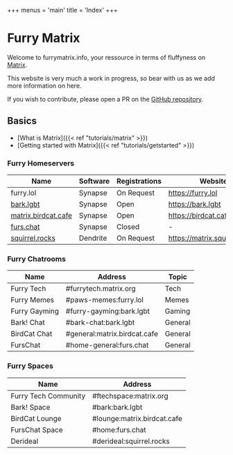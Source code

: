 +++
menus = 'main'
title = 'Index'
+++

# Furry Matrix

Welcome to furrymatrix.info, your ressource in terms of fluffyness on [Matrix](https://matrix.org).

This website is very much a work in progress, so bear with us as we add more information on here.

If you wish to contribute, please open a PR on the [GitHub repository](https://github.com/furdation/furrymatrix.info).

## Basics

- [What is Matrix]({{< ref "tutorials/matrix" >}})
- [Getting started with Matrix]({{< ref "tutorials/getstarted" >}})

### Furry Homeservers

| Name                                             | Software | Registrations | Website                       |
|--------------------------------------------------|----------|---------------|-------------------------------|
| furry.lol                                        | Synapse  | On Request    | https://furry.lol             |
| [bark.lgbt](https://chat.bark.lgbt)              | Synapse  | Open          | https://bark.lgbt             |
| [matrix.birdcat.cafe](https://chat.birdcat.cafe) | Synapse  | Open          | https://birdcat.cafe          |
| [furs.chat](https://element.furs.chat)           | Synapse  | Closed        | -                             |
| [squirrel.rocks](https://chat.squirrel.rocks/)   | Dendrite | On Request    | https://matrix.squirrel.rocks |

### Furry Chatrooms

| Name          | Address                      | Topic   |
|---------------|------------------------------|---------|
| Furry Tech    | #furrytech.matrix.org        | Tech    |
| Furry Memes   | #paws-memes:furry.lol        | Memes   |
| Furry Gayming | #furry-gayming:bark.lgbt     | Gaming  |
| Bark! Chat    | #bark-chat:bark.lgbt         | General |
| BirdCat Chat  | #general:matrix.birdcat.cafe | General |
| FursChat      | #home-general:furs.chat      | General |

### Furry Spaces

| Name                 | Address                     |
|----------------------|-----------------------------|
| Furry Tech Community | #ftechspace:matrix.org      |
| Bark! Space          | #bark:bark.lgbt             |
| BirdCat Lounge       | #lounge:matrix.birdcat.cafe |
| FursChat Space       | #home:furs.chat             |
| Derideal             | #derideal:squirrel.rocks    |

